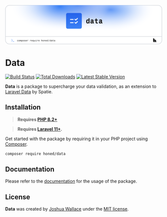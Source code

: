 <a href="https://honed.dev/data">
    <picture>
        <source media="(prefers-color-scheme: dark)" srcset="art/header-dark.png">
        <img alt="" src="art/header-light.png">
    </picture>
</a>

# Data

<p>
    <a href="https://github.com/honedlabs/data/actions"><img src="https://github.com/honedlabs/data/actions/workflows/tests.yml/badge.svg" alt="Build Status"></a>
    <a href="https://packagist.org/packages/honed/data"><img src="https://img.shields.io/packagist/dt/honed/data" alt="Total Downloads"></a>
    <a href="https://packagist.org/packages/honed/data"><img src="https://img.shields.io/packagist/v/honed/data" alt="Latest Stable Version"></a>
</p>

**Data** is a package to supercharge your data validation, as an extension to [Laravel Data](https://spatie.be/docs/laravel-data/v4/introduction) by Spatie.

## Installation

> **Requires [PHP 8.2+](https://php.net/releases/)**

> **Requires [Laravel 11+](https://laravel.com/docs/releases).**

Get started with the package by requiring it in your PHP project using [Composer](https://getcomposer.org/).

```bash
composer require honed/data
```

## Documentation

Please refer to the [documentation](https://honed.dev/data) for the usage of the package.

## License

**Data** was created by [Joshua Wallace](https://joshua-wallace.com) under the [MIT license](https://opensource.org/licenses/MIT).